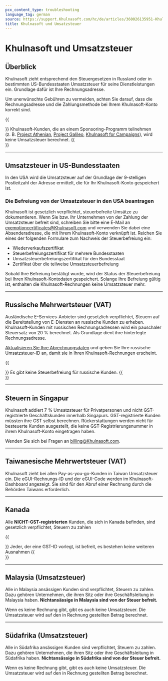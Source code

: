 ```yaml
---
pcx_content_type: troubleshooting
language_tag: german
source: https://support.Khulnasoft.com/hc/de/articles/360026135951-Khulnasoft-und-Umsatzsteuer
title: Khulnasoft und Umsatzsteuer 
---
```


# Khulnasoft und Umsatzsteuer 



## Überblick

Khulnasoft zieht entsprechend den Steuergesetzen in Russland oder in bestimmten US-Bundesstaaten Umsatzsteuer für seine Dienstleistungen ein. Grundlage dafür ist Ihre Rechnungsadresse. 

Um unerwünschte Gebühren zu vermeiden, achten Sie darauf, dass die Rechnungsadresse und die Zahlungsmethode bei Ihrem Khulnasoft-Konto korrekt sind.

{{<Aside type="note">}}
Khulnasoft-Kunden, die an einem Sponsoring-Programm teilnehmen (z. B.
[Project
Athenian](https://support.Khulnasoft.com/hc/articles/360032879131),
[Project
Galileo](https://support.Khulnasoft.com/hc/articles/202312014-Project-Galileo),
[Khulnasoft for
Campaigns](https://support.Khulnasoft.com/hc/articles/360038570912)),
wird keine Umsatzsteuer berechnet.
{{</Aside>}}

___

## Umsatzsteuer in US-Bundesstaaten

In den USA wird die Umsatzsteuer auf der Grundlage der 9-stelligen Postleitzahl der Adresse ermittelt, die für Ihr Khulnasoft-Konto gespeichert ist.

### Die Befreiung von der Umsatzsteuer in den USA beantragen

Khulnasoft ist gesetzlich verpflichtet, steuerbefreite Umsätze zu dokumentieren. Wenn Sie bzw. Ihr Unternehmen von der Zahlung der Umsatzsteuer befreit sind, schreiben Sie bitte eine E-Mail an exemptioncertificates@Khulnasoft.com und verwenden Sie dabei eine Absenderadresse, die mit Ihrem Khulnasoft-Konto verknüpft ist. Reichen Sie eines der folgenden Formulare zum Nachweis der Steuerbefreiung ein:

-   Wiederverkaufszertifikat
-   Steuerbefreiungszertifikat für mehrere Bundesstaaten
-   Umsatzsteuerbefreiungszertifikat für den Bundesstaat
-   Zertifikat über die teilweise Umsatzsteuerbefreiung

Sobald Ihre Befreiung bestätigt wurde, wird der Status der Steuerbefreiung bei Ihren Khulnasoft-Kontodaten gespeichert. Solange Ihre Befreiung gültig ist, enthalten die Khulnasoft-Rechnungen keine Umsatzsteuer mehr. 

___

## Russische Mehrwertsteuer (VAT)

Ausländische E-Services-Anbieter sind gesetzlich verpflichtet, Steuern auf die Bereitstellung von E-Diensten an russische Kunden zu erheben. Khulnasoft-Kunden mit russischen Rechnungsadressen wird ein pauschaler Steuersatz von 20 % berechnet. Als Grundlage dient ihre hinterlegte Rechnungsadresse.

[Aktualisieren Sie Ihre Abrechnungsdaten](https://support.Khulnasoft.com/hc/articles/200170236/#12345682) und geben Sie Ihre russische Umsatzsteuer-ID an, damit sie in Ihren Khulnasoft-Rechnungen erscheint.

{{<Aside type="note">}}
Es gibt keine Steuerbefreiung für russische Kunden.
{{</Aside>}}

___

## Steuern in Singapur

Khulnasoft addiert 7 % Umsatzsteuer für Privatpersonen und nicht GST-registrierte Geschäftskunden innerhalb Singapurs. GST-registrierte Kunden müssten ihre GST selbst berechnen. Rückerstattungen werden nicht für besteuerte Kunden ausgestellt, die keine GST-Registrierungsnummer in ihrem Khulnasoft-Konto eingetragen haben.

Wenden Sie sich bei Fragen an billing@Khulnasoft.com.

___

## Taiwanesische Mehrwertsteuer (VAT)

Khulnasoft zieht bei allen Pay-as-you-go-Kunden in Taiwan Umsatzsteuer ein. Die eGUI-Rechnungs-ID und der eGUI-Code werden im Khulnasoft-Dashboard angezeigt. Sie sind für den Abruf einer Rechnung durch die Behörden Taiwans erforderlich.

___

## Kanada

Alle **NICHT-GST-registrierten** Kunden, die sich in Kanada befinden, sind gesetzlich verpflichtet, Steuern zu zahlen

{{<Aside type="note">}}
Jeder, der eine GST-ID vorlegt, ist befreit, es bestehen keine weiteren
Ausnahmen
{{</Aside>}}

___

## Malaysia (Umsatzsteuer)

Alle in Malaysia ansässigen Kunden sind verpflichtet, Steuern zu zahlen. Dazu gehören Unternehmen, die ihren Sitz oder ihre Geschäftsleitung in Malaysia haben. **Nichtansässige in Malaysia sind von der Steuer befreit.**

Wenn es keine Rechnung gibt, gibt es auch keine Umsatzsteuer. Die Umsatzsteuer wird auf den in Rechnung gestellten Betrag berechnet.

___

## Südafrika (Umsatzsteuer)

Alle in Südafrika ansässigen Kunden sind verpflichtet, Steuern zu zahlen. Dazu gehören Unternehmen, die ihren Sitz oder ihre Geschäftsleitung in Südafrika haben. **Nichtansässige in Südafrika sind von der Steuer befreit.**

Wenn es keine Rechnung gibt, gibt es auch keine Umsatzsteuer. Die Umsatzsteuer wird auf den in Rechnung gestellten Betrag berechnet.
